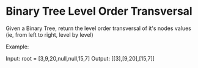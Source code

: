 Binary Tree Level Order Transversal
===================================

Given a Binary Tree, return the level order transversal of it's nodes values (ie, from left to right, level by level)

Example: 

Input: root = [3,9,20,null,null,15,7]
Output: [[3],[9,20],[15,7]]
